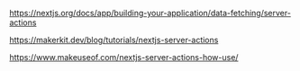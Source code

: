https://nextjs.org/docs/app/building-your-application/data-fetching/server-actions

https://makerkit.dev/blog/tutorials/nextjs-server-actions

https://www.makeuseof.com/nextjs-server-actions-how-use/

